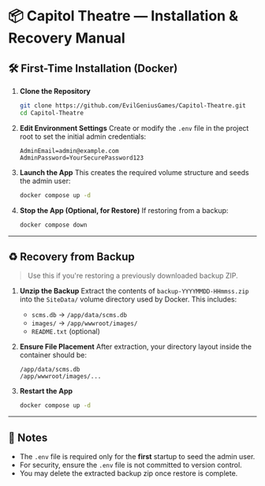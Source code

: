 # 📦 Capitol Theatre — Installation & Recovery Manual

## 🛠 First-Time Installation (Docker)

1. **Clone the Repository**
   ```bash
   git clone https://github.com/EvilGeniusGames/Capitol-Theatre.git
   cd Capitol-Theatre
   ```

2. **Edit Environment Settings**
   Create or modify the `.env` file in the project root to set the initial admin credentials:
   ```env
   AdminEmail=admin@example.com
   AdminPassword=YourSecurePassword123
   ```

3. **Launch the App**
   This creates the required volume structure and seeds the admin user:
   ```bash
   docker compose up -d
   ```

4. **Stop the App (Optional, for Restore)**
   If restoring from a backup:
   ```bash
   docker compose down
   ```

---

## ♻️ Recovery from Backup

> Use this if you're restoring a previously downloaded backup ZIP.

1. **Unzip the Backup**
   Extract the contents of `backup-YYYYMMDD-HHmmss.zip` into the `SiteData/` volume directory used by Docker. This includes:
   - `scms.db` → `/app/data/scms.db`
   - `images/` → `/app/wwwroot/images/`
   - `README.txt` (optional)

2. **Ensure File Placement**
   After extraction, your directory layout inside the container should be:
   ```
   /app/data/scms.db
   /app/wwwroot/images/...
   ```

3. **Restart the App**
   ```bash
   docker compose up -d
   ```

---

## 🔐 Notes

- The `.env` file is required only for the **first** startup to seed the admin user.
- For security, ensure the `.env` file is not committed to version control.
- You may delete the extracted backup zip once restore is complete.